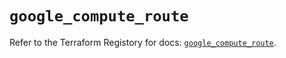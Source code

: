 # `google_compute_route`

Refer to the Terraform Registory for docs: [`google_compute_route`](https://registry.terraform.io/providers/hashicorp/google/4.73.0/docs/resources/compute_route).
